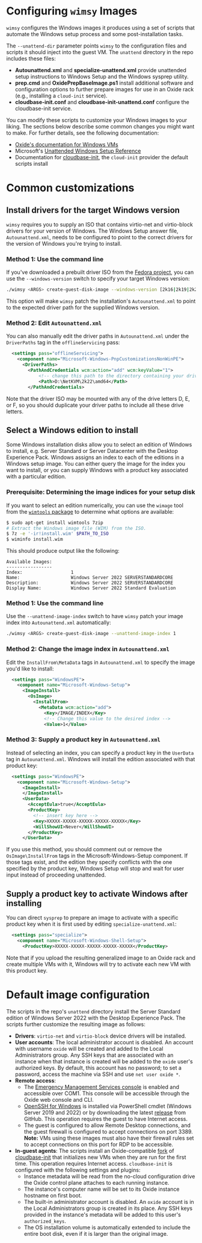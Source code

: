 # Configuring `wimsy` Images

`wimsy` configures the Windows images it produces using a set of scripts that
automate the Windows setup process and some post-installation tasks.

The `--unattend-dir` parameter points `wimsy` to the configuration files and
scripts it should inject into the guest VM. The `unattend` directory in the
repo includes these files:

* **Autounattend.xml** and **specialize-unattend.xml** provide unattended setup
  instructions to Windows Setup and the Windows sysprep utility.
* **prep.cmd** and **OxidePrepBaseImage.ps1** install additional software and
  configuration options to further prepare images for use in an Oxide rack
  (e.g., installing a `cloud-init` service).
* **cloudbase-init.conf** and **cloudbase-init-unattend.conf** configure the
  cloudbase-init service.

You can modify these scripts to customize your Windows images to your liking.
The sections below describe some common changes you might want to make. For
further details, see the following documentation:

* [Oxide's documentation for Windows
  VMs](https://docs.oxide.computer/guides/working-with-windows-vms)
* Microsoft's [Unattended Windows Setup
  Reference](https://learn.microsoft.com/en-us/windows-hardware/customize/desktop/unattend/)
* Documentation for
  [cloudbase-init](https://cloudbase-init.readthedocs.io/en/latest/), the
  `cloud-init` provider the default scripts install

# Common customizations

## Install drivers for the target Windows version

`wimsy` requires you to supply an ISO that contains virtio-net and virtio-block
drivers for your version of Windows. The Windows Setup answer file,
`Autounattend.xml`, needs to be configured to point to the correct drivers for
the version of Windows you're trying to install.

### Method 1: Use the command line

If you've downloaded a prebuilt driver ISO from the [Fedora
project](https://learn.microsoft.com/en-us/windows-hardware/customize/desktop/unattend/),
you can use the `--windows-version` switch to specify your target Windows
version:

```sh
./wimsy <ARGS> create-guest-disk-image --windows-version [2k16|2k19|2k22]
```

This option will make `wimsy` patch the installation's `Autounattend.xml` to
point to the expected driver path for the supplied Windows version.

### Method 2: Edit `Autounattend.xml`

You can also manually edit the driver paths in `Autounattend.xml` under the
`DriverPaths` tag in the `offlineServicing` pass:

```xml
  <settings pass="offlineServicing">
    <component name="Microsoft-Windows-PnpCustomizationsNonWinPE">
      <DriverPaths>
        <PathAndCredentials wcm:action="add" wcm:keyValue="1">
            <!-- change this path to the directory containing your drivers -->
            <Path>D:\NetKVM\2k22\amd64</Path>
        </PathAndCredentials>
```

Note that the driver ISO may be mounted with any of the drive letters D, E, or
F, so you should duplicate your driver paths to include all these drive letters.

## Select a Windows edition to install

Some Windows installation disks allow you to select an edition of Windows to
install, e.g. Server Standard or Server Datacenter with the Desktop Experience
Pack. Windows assigns an index to each of the editions in a Windows setup image.
You can either query the image for the index you want to install, or you can
supply Windows with a product key associated with a particular edition.

### Prerequisite: Determining the image indices for your setup disk

If you want to select an edition numerically, you can use the `wimage` tool from
the [`wimtools` package](https://wimlib.net/) to determine what options are
available:

```sh
$ sudo apt-get install wimtools 7zip
# Extract the Windows image file (WIM) from the ISO.
$ 7z -e '-ir!install.wim' $PATH_TO_ISO
$ wiminfo install.wim
```

This should produce output like the following:

```
Available Images:                                               
-----------------                                               
Index:                  1                                        
Name:                   Windows Server 2022 SERVERSTANDARDCORE
Description:            Windows Server 2022 SERVERSTANDARDCORE
Display Name:           Windows Server 2022 Standard Evaluation
```

### Method 1: Use the command line

Use the `--unattend-image-index` switch to have `wimsy` patch your image index
into `Autounattend.xml` automatically:

```sh
./wimsy <ARGS> create-guest-disk-image --unattend-image-index 1
```

### Method 2: Change the image index in `Autounattend.xml`

Edit the `InstallFrom\MetaData` tags in `Autounattend.xml` to specify the image
you'd like to install:

```xml
  <settings pass="WindowsPE">
    <component name="Microsoft-Windows-Setup">
      <ImageInstall>
        <OsImage>
          <InstallFrom>
            <MetaData wcm:action="add">
              <Key>/IMAGE/INDEX</Key>
              <!-- Change this value to the desired index -->
              <Value>1</Value>
```

### Method 3: Supply a product key in `Autounattend.xml`

Instead of selecting an index, you can specify a product key in the `UserData`
tag in `Autounattend.xml`. Windows will install the edition associated with that
product key:

```xml
  <settings pass="WindowsPE">
    <component name="Microsoft-Windows-Setup">
      <ImageInstall>
      </ImageInstall>
      <UserData>
        <AcceptEula>true</AcceptEula>
        <ProductKey>
          <!-- insert key here -->
          <Key>XXXXX-XXXXX-XXXXX-XXXXX-XXXXX</Key>
          <WillShowUI>Never</WillShowUI>
        </ProductKey>
      </UserData>
```

If you use this method, you should comment out or remove the
`OsImage\InstallFrom` tags in the Microsoft-Windows-Setup component. If those
tags exist, and the edition they specify conflicts with the one specified by the
product key, Windows Setup will stop and wait for user input instead of
proceeding unattended.

## Supply a product key to activate Windows after installing

You can direct `sysprep` to prepare an image to activate with a specific product
key when it is first used by editing `specialize-unattend.xml`:

```xml
  <settings pass="specialize">
    <component name="Microsoft-Windows-Shell-Setup">
      <ProductKey>XXXXX-XXXXX-XXXXX-XXXXX-XXXXX</ProductKey>
```

Note that if you upload the resulting generalized image to an Oxide rack and
create multiple VMs with it, Windows will try to activate each new VM with this
product key.

# Default image configuration

The scripts in the repo's `unattend` directory install the Server Standard
edition of Windows Server 2022 with the Desktop Experience Pack. The scripts
further customize the resulting image as follows:

- **Drivers**: `virtio-net` and `virtio-block` device drivers will be installed.
- **User accounts**: The local administrator account is disabled. An account
  with username `oxide` will be created and added to the Local Administrators
  group. Any SSH keys that are associated with an instance when that instance is
  created will be added to the `oxide` user's authorized keys. By default, this
  account has no password; to set a password, access the machine via SSH and use
  `net user oxide *`.
- **Remote access**:
  - The [Emergency Management Services
    console](https://learn.microsoft.com/en-us/windows-hardware/drivers/devtest/boot-parameters-to-enable-ems-redirection)
    is enabled and accessible over COM1. This console will be accessible through
    the Oxide web console and CLI.
  - [OpenSSH for
    Windows](https://learn.microsoft.com/en-us/windows-server/administration/openssh/openssh_install_firstuse?tabs=powershell)
    is installed via PowerShell cmdlet (Windows Server 2019 and 2022) or by
    downloading the latest
    [release](https://github.com/PowerShell/Win32-OpenSSH/releases/) from
    GitHub. This operation requires the guest to have Internet access.
  - The guest is configured to allow Remote Desktop connections, and the guest
    firewall is configured to accept connections on port 3389. **Note:** VMs
    using these images must also have their firewall rules set to accept
    connections on this port for RDP to be accessible.
- **In-guest agents**: The scripts install an Oxide-compatible
  [fork](https://github.com/luqmana/cloudbase-init/tree/oxide) of
  [cloudbase-init](https://cloudbase-init.readthedocs.io/en/latest/) that
  initializes new VMs when they are run for the first time. This operation
  requires Internet access. `cloudbase-init` is configured with the following
  settings and plugins:
  - Instance metadata will be read from the no-cloud configuration drive the
    Oxide control plane attaches to each running instance.
  - The instance's computer name will be set to its Oxide instance hostname on
    first boot.
  - The built-in administrator account is disabled. An `oxide` account is
    in the Local Administrators group is created in its place. Any SSH keys
    provided in the instance's metadata will be added to this user's
    `authorized_keys`.
  - The OS installation volume is automatically extended to include the entire
    boot disk, even if it is larger than the original image.
